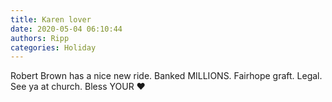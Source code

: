 ```yaml
---
title: Karen lover
date: 2020-05-04 06:10:44
authors: Ripp
categories: Holiday
---
```


 Robert Brown has a nice new ride.
Banked MILLIONS.
Fairhope graft.
Legal.
See ya at church.
Bless YOUR ❤